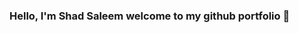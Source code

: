 ### Hello, I'm Shad Saleem welcome to my github portfolio 👋

<!--
**saleemshad/saleemshad** is a ✨ _special_ ✨ repository because its `README.md` (this file) appears on your GitHub profile.

Here are some ideas to get you started:

- 🔭 I’m currently working on Data Analytics
- 🌱 I’m currently learning Python
- 👯 I’m looking to collaborate on AI and ML and then blockchain in the future
- 🤔 I’m looking for help with Knowledge Bytes on Python, AI and ML
- 💬 Ask me about Data, Tableau, Cognos, etc.,
- 📫 How to reach me: https://www.linkedin.com/in/shadsaleems/
- 😄 Pronouns: He/His
- ⚡ Fun fact: ...
-->
